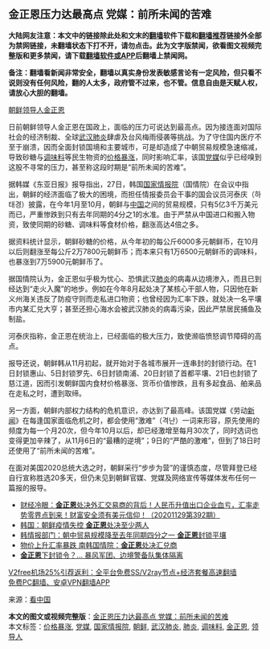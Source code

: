  <h2>金正恩压力达最高点 党媒：前所未闻的苦难</h2> <p class="notice"><b>大陆网友注意：本文中的链接除此处和文末的<a href="https://github.com/bannedbook/fanqiang" >翻墙</a>软件下载和<a href="https://github.com/killgcd/justmysocks/blob/master/README.md">翻墙推荐</a>链接外全部为禁网链接，未翻墙状态下打不开，请勿点击。此为文字版禁闻，欲看图文视频完整版和更多禁闻，请下载<a href="https://github.com/bannedbook/fanqiang">翻墙软件或APP</a>后翻墙上禁闻网。</p><p>备注：翻墙看新闻非常安全，翻墙以真实身份发表敏感言论有一定风险，但只看不说则没有任何风险，翻的人太多，政府管不过来，也不管。信息自由是天赋人权，请放心大胆的翻墙。</b></p>  <div class="entry"> <p id="conimg"><a href="https://www.bannedbook.org/bnews/tag/%e6%9c%9d%e9%b2%9c/" class="st_tag internal_tag" rel="tag" title="标签 朝鲜 下的日志">朝鲜</a><a href="https://www.bannedbook.org/bnews/tag/%E9%A2%86%E5%AF%BC%E4%BA%BA/" class="st_tag internal_tag" rel="tag" title="标签 领导人 下的日志">领导人</a><a href="https://www.bannedbook.org/bnews/tag/%e9%87%91%e6%ad%a3%e6%81%a9/" class="st_tag internal_tag" rel="tag" title="标签 金正恩 下的日志">金正恩</a></p> <p>日前朝鲜领导人金正恩在国政上，面临的压力可说达到最高点。因为接连面对国际社会的经济制裁、全球<a href="https://www.bannedbook.org/bnews/tag/%e6%ad%a6%e6%b1%89%e8%82%ba%e7%82%8e/" class="st_tag internal_tag" rel="tag" title="标签 武汉肺炎 下的日志">武汉肺炎</a>肆虐及台风梅雨侵袭等挑战。为了守住国内医疗不至于崩溃，因而全面封锁国境和主要城市，可是却造成了中朝贸易规模急速缩减，导致砂糖与<a href="https://www.bannedbook.org/bnews/tag/%E8%B0%83%E5%91%B3%E6%96%99/" class="st_tag internal_tag" rel="tag" title="标签 调味料 下的日志">调味料</a>等民生物资的<a href="https://www.bannedbook.org/bnews/tag/%E4%BB%B7%E6%A0%BC%E6%9A%B4%E6%B6%A8/" class="st_tag internal_tag" rel="tag" title="标签 价格暴涨 下的日志">价格暴涨</a>，同时影响汇率，该国<a href="https://www.bannedbook.org/bnews/tag/%E5%85%9A%E5%AA%92/" class="st_tag internal_tag" rel="tag" title="标签 党媒 下的日志">党媒</a>似乎已经嗅到这股不寻常的压力，甚至称这段时期是“前所未闻的苦难”。</p> <p>据韩媒《东亚日报》报导指出，27日，韩国<a href="https://www.bannedbook.org/bnews/tag/%E5%9B%BD%E5%AE%B6%E6%83%85%E6%8A%A5%E9%99%A2/" class="st_tag internal_tag" rel="tag" title="标签 国家情报院 下的日志">国家情报院</a>（国情院）在会议中指出，朝鲜的经济面临了极大的困境，而担任情报委员会干事的国会议员河泰庆（하태경）披露，在今年1月至10月，朝鲜与<span class='wp_keywordlink_affiliate'><a href="https://www.bannedbook.org/" title="中国" target="_blank">中国</a></span>之间的贸易规模，只有5亿3千万美元而已，严重惨跌到只有去年同期的4分之1的水准。由于严禁从中国进口和搬入物资，致使同期的砂糖、调味料等食材价格，翻涨高达4倍之多。</p>  <p>据资料统计显示，朝鲜砂糖的价格，从今年初的每公斤6000多元朝鲜币，在10月以后则翻涨至每公斤2万7800元朝鲜币；而本来只有1万6500元朝鲜币的调味料，也暴涨到7万5900元朝鲜币了。</p> <p>据国情院认为，金正恩似乎极为忧心、恐惧武汉<a href="https://www.bannedbook.org/bnews/tag/%e8%82%ba%e7%82%8e/" class="st_tag internal_tag" rel="tag" title="标签 肺炎 下的日志">肺炎</a>的病毒从边境渗入，而且已到经达到“走火入魔”的地步。例如在今年8月起处决了某核心干部人物，只因他在新义州海关违反了防疫守则而走私进口物资；也曾经因为汇率下跌，就处决一名平壤市内某汇兑大亨；甚至还担心海水会被武汉肺炎的病毒污染，因此严禁居民捕鱼及制盐。</p> <p>河泰庆指称，金正恩在统治上，已经面临的极大压力，致使濒临愤怒调节障碍的高点。</p>  <p>报导还说，朝鲜韩从11月初起，就开始对于各城市展开一连串封的封锁行动。在1日封锁惠山、5日封锁罗先、6日封锁南浦、20日封锁了首都平壤、21日也封锁了慈江道，因而引发朝鲜国内食材价格暴涨、货币价值惨跌，且有多起食品、舶来品在走私之时，遭到取缔。</p> <p>另一方面，朝鲜内部权力结构的危机意识，亦达到了最高峰。该国党媒《劳动<span class='wp_keywordlink_affiliate'><a href="https://www.bannedbook.org/" title="新闻">新闻</a></span>》在每逢国家面临危机之时，都会使用“激难”（격난）一词来形容，原先使用的频度为每一个月20次，但今年10月以后，却已经激增至每月30次了，同时选词也变得更加辛辣了，从11月6日的“最糟的逆境”；9日的“严酷的激难”，但到了18日时还使用了“前所未闻的苦难”。</p> <p>在面对美国2020总统大选之时，朝鲜采行“步步为营”的谨慎态度，尽管拜登已经自行宣称胜选20多天，但仍未见到朝鲜官媒、党媒及网络宣传等媒体发布任何一篇报的报导。</p>  <ul class='op-related-articles' title='相关阅读'> <li><a href='https://www.bannedbook.org/bnews/bannedvideo/20201129/1439111.html' target='_blank'>财经冷眼：<b>金正恩</b>处决外汇交易商的背后！人民币升值出口企业血亏，汇率走势零界点到来！财富安全须有美元信仰！（20201129第392期）</a></li> <li><a href='https://www.bannedbook.org/bnews/bannedvideo/20201128/1438324.html' target='_blank'>韩国：朝鲜疫情失控 <b>金正恩</b>处决至少两人</a></li> <li><a href='https://www.bannedbook.org/bnews/headline/20201128/1438311.html' target='_blank'>韩情报部门：朝中贸易规模降至去年同期四分之一 <b>金正恩</b>封锁平壤</a></li> <li><a href='https://www.bannedbook.org/bnews/worldnews/20201128/1438306.html' target='_blank'>物价上升汇率暴跌 南韩国情院：<b>金正恩</b>处决汇兑商</a></li> <li><a href='https://www.bannedbook.org/bnews/worldnews/20201127/1437964.html' target='_blank'><b>金正恩</b>下封锁令？… 暴风军团、边境警备队集体隔离</a></li> </ul> <p class="texttj"> <a href="https://github.com/bannedbook/fanqiang/wiki/V2ray%E6%9C%BA%E5%9C%BA" target="_blank">V2free机场25%引荐返利：全平台免费SS/V2ray节点+经济套餐高速翻墙</a><br/> <a href="https://github.com/bannedbook/fanqiang/wiki/%E7%A6%81%E9%97%BB%E7%BD%91%E5%AE%89%E5%8D%93%E7%BF%BB%E5%A2%99%E6%96%B0%E9%97%BBAPP" target="_blank">免费PC翻墙、安卓VPN翻墙APP</a></p><p> 来源：<span class='wp_keywordlink_affiliate'><a href="https://www.secretchina.com/" title="看中国" target="_blank">看中国</a></span> </p><a name='sharetosocial'></a>       <div><b>本文的图文或视频完整版</b>：<a href='https://www.bannedbook.org/bnews/cnnews/20201130/1439594.html'>金正恩压力达最高点 党媒：前所未闻的苦难</a></div>  </div><!--END ENTRY--> <div class="postfooter"> <div>本文标签：<a href="https://www.bannedbook.org/bnews/tag/%E4%BB%B7%E6%A0%BC%E6%9A%B4%E6%B6%A8/" rel="tag">价格暴涨</a>, <a href="https://www.bannedbook.org/bnews/tag/%E5%85%9A%E5%AA%92/" rel="tag">党媒</a>, <a href="https://www.bannedbook.org/bnews/tag/%E5%9B%BD%E5%AE%B6%E6%83%85%E6%8A%A5%E9%99%A2/" rel="tag">国家情报院</a>, <a href="https://www.bannedbook.org/bnews/tag/%e6%9c%9d%e9%b2%9c/" rel="tag">朝鲜</a>, <a href="https://www.bannedbook.org/bnews/tag/%e6%ad%a6%e6%b1%89%e8%82%ba%e7%82%8e/" rel="tag">武汉肺炎</a>, <a href="https://www.bannedbook.org/bnews/tag/%e8%82%ba%e7%82%8e/" rel="tag">肺炎</a>, <a href="https://www.bannedbook.org/bnews/tag/%E8%B0%83%E5%91%B3%E6%96%99/" rel="tag">调味料</a>, <a href="https://www.bannedbook.org/bnews/tag/%e9%87%91%e6%ad%a3%e6%81%a9/" rel="tag">金正恩</a>, <a href="https://www.bannedbook.org/bnews/tag/%E9%A2%86%E5%AF%BC%E4%BA%BA/" rel="tag">领导人</a></div>  </div><!--END POSTFOOTER--> 